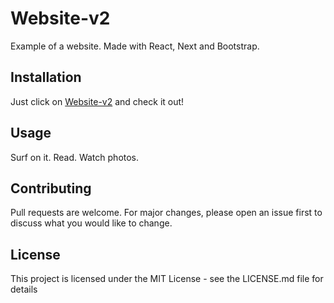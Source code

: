 # Website-v2

Example of a website. Made with React, Next and Bootstrap.

## Installation

Just click on [Website-v2](https://website-v2.karolbulwin.now.sh/) and check it out!

## Usage

Surf on it. Read. Watch photos.

## Contributing

Pull requests are welcome. For major changes, please open an issue first to discuss what you would like to change.

## License

This project is licensed under the MIT License - see the LICENSE.md file for details
